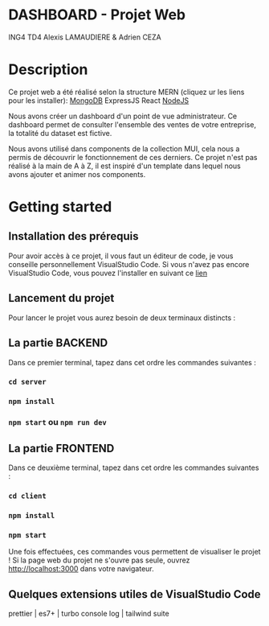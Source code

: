 # DASHBOARD - Projet Web 
ING4 TD4 Alexis LAMAUDIERE & Adrien CEZA

# Description

Ce projet web a été réalisé selon la structure MERN (cliquez ur les liens pour les installer):<space><space>
[MongoDB](https://www.mongodb.com/docs/manual/installation/) <space><space>
ExpressJS<space><space>
React <space><space>
[NodeJS](https://nodejs.org/en/download/)<space><space>

Nous avons créer un dashboard d'un point de vue administrateur.<space><space>
Ce dashboard permet de consulter l'ensemble des ventes de votre entreprise, la totalité du dataset est fictive.<space><space>

Nous avons utilisé dans components de la collection MUI, cela nous a permis de découvrir le fonctionnement de ces derniers.<space><space>
Ce projet n'est pas réalisé à la main de A à Z, il est inspiré d'un template dans lequel nous avons ajouter et animer nos components.<space><space>

# Getting started

## Installation des prérequis

Pour avoir accès à ce projet, il vous faut un éditeur de code, je vous conseille personnellement VisualStudio Code.<space><space>
Si vous n'avez pas encore VisualStudio Code, vous pouvez l'installer en suivant ce [lien](https://code.visualstudio.com/download)

## Lancement du projet

Pour lancer le projet vous aurez besoin de deux terminaux distincts :

## La partie BACKEND
    
Dans ce premier terminal, tapez dans cet ordre les commandes suivantes :

### `cd server`
### `npm install`
### `npm start` ou `npm run dev`


## La partie FRONTEND

Dans ce deuxième terminal, tapez dans cet ordre les commandes suivantes :

### `cd client`
### `npm install`
### `npm start`

Une fois effectuées, ces commandes vous permettent de visualiser le projet !<space><space>
Si la page web du projet ne s'ouvre pas seule, ouvrez [http://localhost:3000](http://localhost:3000) dans votre navigateur.


## Quelques extensions utiles de VisualStudio Code

prettier | es7+ | turbo console log | tailwind suite

